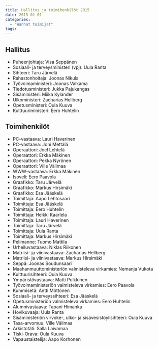 ```yaml
---
title: Hallitus ja toimihenkilöt 2015
date: 2015-01-01
categories:
  - "Wanhat toimijat"
tags:
---
```



## Hallitus
- Puheenjohtaja: Visa Seppänen
- Sosiaali- ja terveysministeri (vpj): Uula Ranta
- Sihteeri: Taru Järvelä
- Rahastonhoitaja: Joonas Nikula
- Työvoimaministeri:	Joonas Valkama
- Tiedotusministeri: Jukka Pajukangas
- Sisäministeri: Miika Kylander
- Ulkoministeri:	Zacharias Hellberg
- Opetusministeri:	Oula Kuuva
- Kulttuuriministeri: Eero Huhtelin


## Toimihenkilöt
- PC-vastaava: Lauri Haverinen
- PC-vastaava: Joni Mettälä
- Operaattori: Joel Lehtelä
- Operaattori: Erkka Mäkinen
- Operaattori: Pekka Nyrönen
- Operaattori: Ville Välimaa
- WWW-vastaava: Erkka Mäkinen
- Isoveli: Eero Paavola
- Graafikko: Taru Järvelä
- Graafikko: Markus Hirsimäki
- Graafikko: Esa Jääskelä
- Toimittaja: Aapo Lehtosaari
- Toimittaja: Esa Jääskelä
- Toimittaja: Eero Huhtelin
- Toimittaja: Heikki Kaarlela
- Toimittaja: Lauri Haverinen
- Toimittaja: Taru Järvelä
- Toimittaja: Uula Ranta
- Toimittaja: Markus Hirsimäki
- Pelimanne: Tuomo Mattila
- Urheiluvastaava: Niklas Riikonen
- Matriisi- ja viinivastaava: Zacharias Hellberg
- Matriisi- ja viinivastaava: Markus Hirsimäki
- Seppä: Joonas Soudunsaari
- Maahanmuuttoministeriön valmisteleva virkamies: Nemanja Vukota
- Kulttuurisihteeri: Oula Kuuva
- Ympäristövastaava: Matti Pulkkinen
- Työvoimaministeriön valmisteleva virkamies: Eero Paavola
- Kummisetä: Antti Möttönen
- Sosiaali- ja terveyssihteeri: Esa Jääskelä
- Opetusministeriön valmisteleva virkamies: Eero Huhtelin
- Alumnivastaava: Tapani Himanka
- Hovikuvaaja: Uula Ranta
- Sisäministeriön virvoke-, ulko- ja sisävesistöylisihteeri: Oula Kuuva
- Tasa-arvomuu: Ville Välimaa
- Arkistotäti: Salla Laivamaa
- Tiski-Orava: Oula Kuuva
- Vapaustaistelija: Aapo Korhonen